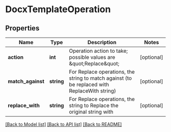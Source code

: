 # DocxTemplateOperation

## Properties
Name | Type | Description | Notes
------------ | ------------- | ------------- | -------------
**action** | **int** | Operation action to take; possible values are \&quot;Replace\&quot; | [optional] 
**match_against** | **string** | For Replace operations, the string to match against (to be replaced with ReplaceWith string) | [optional] 
**replace_with** | **string** | For Replace operations, the string to Replace the original string with | [optional] 

[[Back to Model list]](../README.md#documentation-for-models) [[Back to API list]](../README.md#documentation-for-api-endpoints) [[Back to README]](../README.md)



